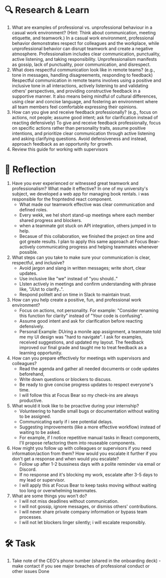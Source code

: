 # 🔍 Research & Learn
1. What are examples of professional vs. unprofessional behaviour in a casual work environment? (Hint: Think about communication, meeting etiquette, and teamwork.)
    In a casual work environment, professional behavior demonstrates respect for colleagues and the workplace, while unprofessional behavior can disrupt teamwork and create a negative atmosphere. Professionalism includes clear communication, punctuality, active listening, and taking responsibility. Unprofessionalism manifests as gossip, lack of punctuality, poor communication, and disrespect. 
2. What does respectful communication look like in remote teams? (e.g., tone in messages, handling disagreements, responding to feedback)
    Respectful communication in remote teams involves using a positive and inclusive tone in all interactions, actively listening to and validating others' perspectives, and providing constructive feedback in a supportive manner. It also means being mindful of cultural differences, using clear and concise language, and fostering an environment where all team members feel comfortable expressing their opinions. 
3. How can you give and receive feedback professionally? (e.g., focus on actions, not people; assume good intent; ask for clarification instead of reacting defensively)
    To give and receive feedback professionally, focus on specific actions rather than personality traits, assume positive intentions, and prioritize clear communication through active listening and asking clarifying questions. Avoid defensiveness and instead, approach feedback as an opportunity for growth. 
4. Review this guide for working with supervisors

# 📝 Reflection
1. Have you ever experienced or witnessed great teamwork and professionalism? What made it effective?
   In one of my university's subject, we developed a web app for managing book rentals. i was responsible for the fropntednd react component.
    - What made our teamwork effective was clear communication and defined roles.
    - Every wekk, we hel short stand-up meetings where each member shared progress and blockers.
    - when a teammate got stuck on API integration, others jumped in to help.
    - Becasue of this collaboration, we finished the project on time and got greate results.
    I plan to apply this same approach at Focus Bear- actively communicating progress and helping teammates whenever possible.
2. What steps can you take to make sure your communication is clear, respectful, and inclusive?
    - Avoid jargon and slang in written messages; write short, clear updates.
    - Use inclusive like "we" instead of "you should.."
    - LIsten actively in meetings and confirm understanding with phrase like, "JUst to clarify..".
    - Respond politelt and on time in Slack to maintain trust.
3. How can you help create a positive, fun, and professional work environment?
    - Focus on actions, not personality. For example: "Consider renaming this function for clarity" instead of "Your code is confusing".
    - Assume good intent and ask for clarification before reacting defensively.
    - Personal Example: DUring a monile app assignment, a teammate told me my UI design was "hard to navigate". I ask for examples, received suggestions, and updated my layout. The feedback improved our final grade and taught me to treat feedback as a learning opportunity.
4. How can you prepare effectively for meetings with supervisors and colleagues?
    - Read the agenda and gather all needed documents or code updates beforehand,
    - Write down questions or blockers to discuss.
    - Be ready to give concise progress updates to respect everyone's time.
    - I will follow this at Focus Bear so my check-ins are always productive.
5. What would it look like to be proactive during your internship?
    - Volunteering to handle small bugs or documentation without waiting to be assigned.
    - Communicating early if i see potential delays.
    - Suggesting improvements (like a more effective workflow) instead of waiting to be asked.
    - For example, if I notice repetitive manual tasks in React components, I'll propose refactoring them into reuseable components.
6. How might you follow up with colleagues or supervisors if you need information/action from them? How would you escalate it further if you don't get a response and when would you escalate?
    - Follow up after 1-2 bussiness days with a polite reminder via email or Discord.
    - If no response and it's blocking my work, escalate after 3-5 days to my lead or supervisor.
    - I will apply this at Focus Bear to keep tasks moving without waiting too long or overwhelming teammates.
7. What are some things you won't do?
    - I will not miss deadlines without communication.
    - I will not gossip, ignore messages, or dismiss others' contributions.
    - I will never share private company information or bypass team processes.
    - I will not let blockers linger silently; i will escalate responsibly.

# 🛠️ Task
1. Take note of the CEO's phone number (shared in the onboarding deck) - make contact if you see major breaches of professional conduct or other issues
    Done
